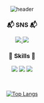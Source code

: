 <div align="center">
  
![header](https://capsule-render.vercel.app/api?type=waving&height=250&color=68BDEA&text=Welcome%20to%20My%20GitHub&reversal=false&section=header&textBg=false&fontSize=49&fontAlignY=40&animation=fadeIn&rotate=0&desc=minimin's%20GitHub%20profile&descAlignY=57&fontColor=FFFFFF)
  
### 📬 SNS 📬
<a href="https://minimin05.tistory.com/" target="_blank">
<img src="https://img.shields.io/badge/Tistory-000000?style=flat-square&logo=tistory&logoColor=white"/>
</a>
<a href="mailto:22421628@yu.ac.kr" target="_blank">
<img src="https://img.shields.io/badge/Gmail-EA4335?style=flat-square&logo=gmail&logoColor=white"/>
</a>


### 📖 Skills 📖
<img src="https://img.shields.io/badge/C-A8B9CC?style=flat-square&logo=C&logoColor=white"/>
<img src="https://img.shields.io/badge/C++-00599C?style=flat-square&logo=C%2B%2B&logoColor=white"/>
<img src="https://img.shields.io/badge/Python-3776AB?style=flat-square&logo=Python&logoColor=white"/>

</br></br>
[![Top Langs](https://github-readme-stats.vercel.app/api/top-langs/?username=minimin-05)](https://github.com/anuraghazra/github-readme-stats)

</div>
